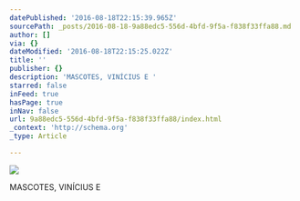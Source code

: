 ```yaml
---
datePublished: '2016-08-18T22:15:39.965Z'
sourcePath: _posts/2016-08-18-9a88edc5-556d-4bfd-9f5a-f838f33ffa88.md
author: []
via: {}
dateModified: '2016-08-18T22:15:25.022Z'
title: ''
publisher: {}
description: 'MASCOTES, VINÍCIUS E '
starred: false
inFeed: true
hasPage: true
inNav: false
url: 9a88edc5-556d-4bfd-9f5a-f838f33ffa88/index.html
_context: 'http://schema.org'
_type: Article

---
```

![](https://the-grid-user-content.s3-us-west-2.amazonaws.com/05a953dc-7386-4161-a671-4307d2f32cbc.jpg)

MASCOTES, VINÍCIUS E